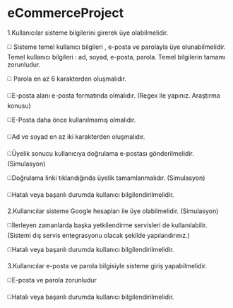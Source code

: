 # eCommerceProject

1.Kullanıcılar sisteme bilgilerini girerek üye olabilmelidir.

:white_medium_square: Sisteme temel kullanıcı bilgileri , e-posta ve parolayla üye olunabilmelidir. Temel kullanıcı bilgileri : ad, soyad, e-posta, parola. Temel bilgilerin tamamı zorunludur.

:white_medium_square: Parola en az 6 karakterden oluşmalıdır.

:white_medium_square:E-posta alanı e-posta formatında olmalıdır. (Regex ile yapınız. Araştırma konusu)

:white_medium_square:E-Posta daha önce kullanılmamış olmalıdır.

:white_medium_square:Ad ve soyad en az iki karakterden oluşmalıdır.

:white_medium_square:Üyelik sonucu kullanıcıya doğrulama e-postası gönderilmelidir. (Simulasyon)

:white_medium_square:Doğrulama linki tıklandığında üyelik tamamlanmalıdır. (Simulasyon)

:white_medium_square:Hatalı veya başarılı durumda kullanıcı bilgilendirilmelidir.


2.Kullanıcılar sisteme Google hesapları ile üye olabilmelidir. (Simulasyon)

:white_medium_square:İlerleyen zamanlarda başka yetkilendirme servisleri de kullanılabilir. (Sistemi dış servis entegrasyonu olacak şekilde yapılandırınız.)

:white_medium_square:Hatalı veya başarılı durumda kullanıcı bilgilendirilmelidir.


3.Kullanıcılar e-posta ve parola bilgisiyle sisteme giriş yapabilmelidir.

:white_medium_square:E-posta ve parola zorunludur

:white_medium_square:Hatalı veya başarılı durumda kullanıcı bilgilendirilmelidir.
